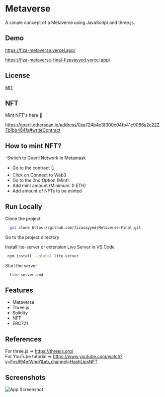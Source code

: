 
# Metaverse 

A simple concept of a Metaverse using JavaScript and three.js.



## Demo

https://fiza-metaverse.vercel.app/

https://fiza-metaverse-final-fizasayyed.vercel.app/

## License

[MIT](https://choosealicense.com/licenses/mit/)

## NFT
Mint NFT's here 🚀

https://goerli.etherscan.io/address/0xa724b4e3f300c04fb41c9086a2e2227b1bb484fa#writeContract

## How to mint NFT?
-Switch to Goerli Network in Metamask
- Go to the contract 👆
- Click on Connect to Web3
- Go to the 2nd Option (Mint)
- Add mint amount (Minimum: 0 ETH)
- Add amount of NFTs to be minted

## Run Locally

Clone the project

```bash
  git clone https://github.com/fizasayyed/Metaverse-Final.git
```

Go to the project directory

Install lite-server or extension Live Server in VS Code

```bash
 npm install --global lite-server
```

Start the server

```bash
  lite-server.cmd
```


## Features

- Metaverse
- Three.js
- Solidity
- NFT 
- ERC721

## References

For three.js => https://threejs.org/ <br>
For YouTube tutorial => https://www.youtube.com/watch?v=Fvs694mWnoY&ab_channel=HashLipsNFT

## Screenshots

![App Screenshot](https://i2.paste.pics/21bc800df82e3cf988f424f520620256.png "App Screenshot")



